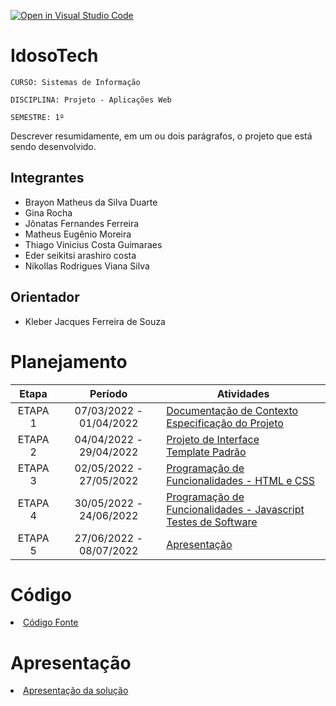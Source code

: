 [![Open in Visual Studio Code](https://classroom.github.com/assets/open-in-vscode-f059dc9a6f8d3a56e377f745f24479a46679e63a5d9fe6f495e02850cd0d8118.svg)](https://classroom.github.com/online_ide?assignment_repo_id=7429592&assignment_repo_type=AssignmentRepo)
# IdosoTech

`CURSO: Sistemas de Informação`

`DISCIPLINA: Projeto - Aplicações Web`

`SEMESTRE: 1º`

Descrever resumidamente, em um ou dois parágrafos, o projeto que está sendo desenvolvido.

## Integrantes

* Brayon Matheus da Silva Duarte
* Gina Rocha 
* Jônatas Fernandes Ferreira
* Matheus Eugênio Moreira
* Thiago Vinicius Costa Guimaraes
* Eder seikitsi arashiro costa
* Nikollas Rodrigues Viana Silva

## Orientador

* Kleber Jacques Ferreira de Souza

# Planejamento

| Etapa         | Período                   | Atividades                                                                                                  |
|  :----:   |  :----:               |-------------------------------------------------------------------------------------------------------------|
| ETAPA 1       | 07/03/2022 - 01/04/2022   | [Documentação de Contexto](docs/context.md) <br> [Especificação do Projeto](docs/specification.md)          |
| ETAPA 2       | 04/04/2022 - 29/04/2022   | [Projeto de Interface](docs/interface.md) <br> [Template Padrão](docs/template.md)                          |
| ETAPA 3       | 02/05/2022 - 27/05/2022   | [Programação de Funcionalidades - HTML e CSS](docs/development.md)                                          |
| ETAPA 4       | 30/05/2022 - 24/06/2022   | [Programação de Funcionalidades - Javascript](docs/development-js.md) <br> [Testes de Software ](docs/tests.md) |
| ETAPA 5       | 27/06/2022 - 08/07/2022   | [Apresentação](presentation/README.md)                                                                      |

# Código

<li><a href="src/README.md"> Código Fonte</a></li>

# Apresentação

<li><a href="presentation/README.md"> Apresentação da solução</a></li>
